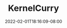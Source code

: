 ---
title: "KernelCurry"
short: "San Francisco, CA - info@kernelcurry.com"
date: 2022-02-01T18:16:09-08:00
draft: false
---